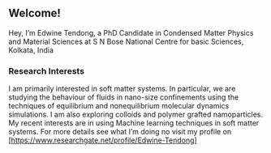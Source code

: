 ## Welcome!

Hey, I’m Edwine Tendong, a PhD Candidate in Condensed Matter Physics and Material Sciences at S N Bose National Centre for basic Sciences, Kolkata, India 

### Research Interests

I am primarily interested in soft matter systems. In particular, we are studying the behaviour of fluids in nano-size confinements using the techniques of equilibrium and nonequilibrium molecular dynamics simulations. I am also exploring colloids and polymer grafted namoparticles. My recent interests are in using Machine learning techniques in soft matter systems. For more details see what I’m doing no visit my profile on [https://www.researchgate.net/profile/Edwine-Tendong]
